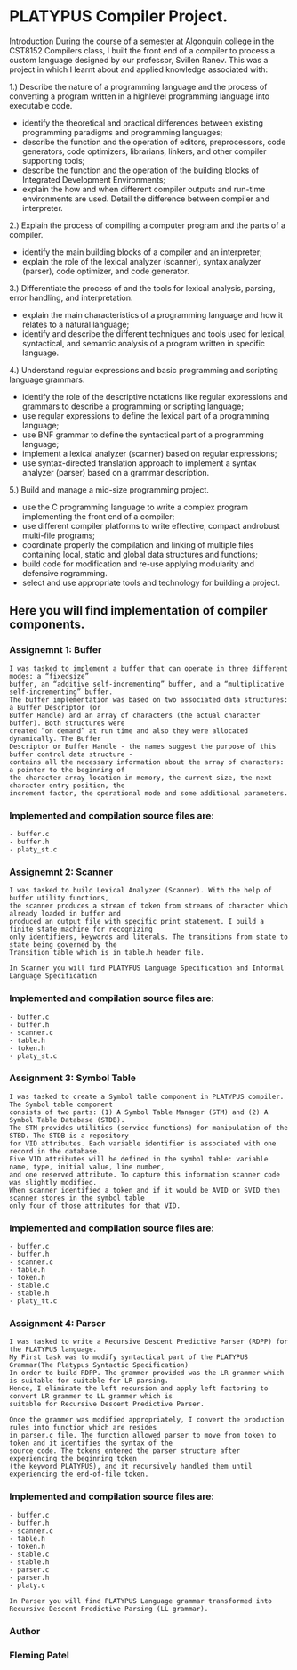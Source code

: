 # PLATYPUS Compiler Project.

Introduction During the course of a semester at Algonquin college in the CST8152 Compilers class, I built the front end of a compiler to process a custom language designed by our professor, Svillen Ranev. This was a project in which I learnt about and applied knowledge associated with:

1.) Describe the nature of a programming language and the process of converting a program written in a highlevel
    programming language into executable code.
  - identify the theoretical and practical differences between existing programming paradigms and
    programming languages;
  - describe the function and the operation of editors, preprocessors, code generators, code optimizers,
    librarians, linkers, and other compiler supporting tools;
  - describe the function and the operation of the building blocks of Integrated Development Environments;
  - explain the how and when different compiler outputs and run-time environments are used. Detail the
    difference between compiler and interpreter.
    
2.) Explain the process of compiling a computer program and the parts of a compiler.
  - identify the main building blocks of a compiler and an interpreter;
  - explain the role of the lexical analyzer (scanner), syntax analyzer (parser), code optimizer, and code
    generator.
    
3.) Differentiate the process of and the tools for lexical analysis, parsing, error handling, and interpretation.
  - explain the main characteristics of a programming language and how it relates to a natural language;
  - identify and describe the different techniques and tools used for lexical, syntactical, and semantic analysis
    of a program written in specific language.
    
4.) Understand regular expressions and basic programming and scripting language grammars.
  - identify the role of the descriptive notations like regular expressions and grammars to describe a
    programming or scripting language;
  - use regular expressions to define the lexical part of a programming language;
  - use BNF grammar to define the syntactical part of a programming language;
  - implement a lexical analyzer (scanner) based on regular expressions;
  - use syntax-directed translation approach to implement a syntax analyzer (parser) based on a grammar
    description.
    
5.) Build and manage a mid-size programming project.
  - use the C programming language to write a complex program implementing the front end of a compiler;
  - use different compiler platforms to write effective, compact androbust multi-file programs;
  - coordinate properly the compilation and linking of multiple files containing local, static and global data
    structures and functions;
  - build code for modification and re-use applying modularity and defensive rogramming.
  - select and use appropriate tools and technology for building a project.

## Here you will find implementation of compiler components.

### Assignemnt 1: Buffer
    I was tasked to implement a buffer that can operate in three different modes: a “fixedsize”
    buffer, an “additive self-incrementing” buffer, and a “multiplicative self-incrementing” buffer.
    The buffer implementation was based on two associated data structures: a Buffer Descriptor (or
    Buffer Handle) and an array of characters (the actual character buffer). Both structures were
    created “on demand” at run time and also they were allocated dynamically. The Buffer
    Descriptor or Buffer Handle - the names suggest the purpose of this buffer control data structure -
    contains all the necessary information about the array of characters: a pointer to the beginning of
    the character array location in memory, the current size, the next character entry position, the
    increment factor, the operational mode and some additional parameters.
    
### Implemented and compilation source files are:
    - buffer.c
    - buffer.h
    - platy_st.c
 
### Assignemnt 2: Scanner
    I was tasked to build Lexical Analyzer (Scanner). With the help of buffer utility functions, 
    the scanner produces a stream of token from streams of character which already loaded in buffer and 
    produced an output file with specific print statement. I build a finite state machine for recognizing 
    only identifiers, keywords and literals. The transitions from state to state being governed by the 
    Transition table which is in table.h header file.
    
    In Scanner you will find PLATYPUS Language Specification and Informal Language Specification
    
### Implemented and compilation source files are:
    - buffer.c
    - buffer.h
    - scanner.c
    - table.h
    - token.h
    - platy_st.c
 
### Assignment 3: Symbol Table
    I was tasked to create a Symbol table component in PLATYPUS compiler. The Symbol table component 
    consists of two parts: (1) A Symbol Table Manager (STM) and (2) A Symbol Table Database (STDB).
    The STM provides utilities (service functions) for manipulation of the STBD. The STDB is a repository 
    for VID attributes. Each variable identifier is associated with one record in the database. 
    Five VID attributes will be defined in the symbol table: variable name, type, initial value, line number,
    and one reserved attribute. To capture this information scanner code was slightly modified. 
    When scanner identified a token and if it would be AVID or SVID then scanner stores in the symbol table 
    only four of those attributes for that VID.
    
### Implemented and compilation source files are:
    - buffer.c
    - buffer.h
    - scanner.c
    - table.h
    - token.h
    - stable.c
    - stable.h
    - platy_tt.c
    
### Assignment 4: Parser
    I was tasked to write a Recursive Descent Predictive Parser (RDPP) for the PLATYPUS language.
    My First task was to modify syntactical part of the PLATYPUS Grammar(The Platypus Syntactic Specification)
    In order to build RDPP. The grammer provided was the LR grammer which is suitable for suitable for LR parsing.
    Hence, I eliminate the left recursion and apply left factoring to convert LR grammer to LL grammer which is 
    suitable for Recursive Descent Predictive Parser.
    
    Once the grammer was modified appropriately, I convert the production rules into function which are resides
    in parser.c file. The function allowed parser to move from token to token and it identifies the syntax of the
    source code. The tokens entered the parser structure after experiencing the beginning token 
    (the keyword PLATYPUS), and it recursively handled them until experiencing the end-of-file token. 
    
### Implemented and compilation source files are:
    - buffer.c
    - buffer.h
    - scanner.c
    - table.h
    - token.h
    - stable.c
    - stable.h
    - parser.c
    - parser.h
    - platy.c
    
    In Parser you will find PLATYPUS Language grammar transformed into Recursive Descent Predictive Parsing (LL grammar).

### Author

### Fleming Patel
